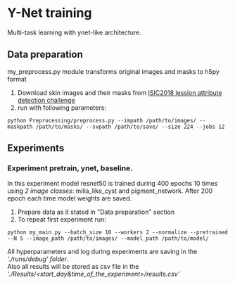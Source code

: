 # Y-Net training
Multi-task learning with ynet-like architecture.

## Data preparation
my_preprocess.py module transforms original images and masks to h5py format

1. Download skin images and their masks from [ISIC2018 lession attribute detection challenge](https://challenge.kitware.com/#phase/5abcbb6256357d0139260e5f)
2. run with following parameters:
~~~~
python Preprocessing/preprocess.py --impath /path/to/images/ --maskpath /path/to/masks/ --svpath /path/to/save/ --size 224 --jobs 12
~~~~
## Experiments

### Experiment pretrain, ynet, baseline.
In this experiment model resnet50 is trained during 400 epochs 10 times using *2 image classes*: milia_like_cyst and pigment_network. After 200 epoch each time model weights are saved.
1. Prepare data as it stated in "Data preparation" section
2. To repeat first experiment run:
~~~~
python my_main.py --batch_size 10 --workers 2 --normalize --pretrained --N 5 --image_path /path/to/images/ --model_path /path/to/model/ 
~~~~

All hyperparameters and log during experiments are saving in the *'./runs/debug' folder*. <br>
Also all results will be stored as csv file in the *'./Results/<start_day&time_of_the_experiment>/results.csv'*

